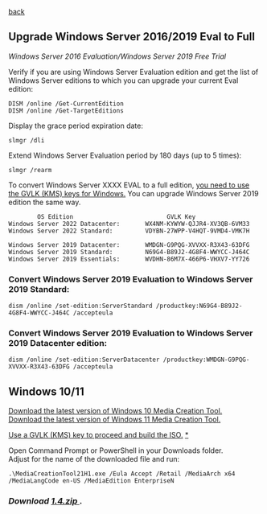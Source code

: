 <p align="left">
  <a href="https://github.com/vdarkobar/cloud/blob/main/all/pve/setup.md#proxmox-virtual-environment">back</a>
</p>  

## Upgrade Windows Server 2016/2019 Eval to Full

*Windows Server 2016 Evaluation/Windows Server 2019 Free Trial*

Verify if you are using Windows Server Evaluation edition and get the list of \
Windows Server editions to which you can upgrade your current Eval edition:
```
DISM /online /Get-CurrentEdition
DISM /online /Get-TargetEditions
```
Display the grace period expiration date:
```
slmgr /dli
```
Extend Windows Server Evaluation period by 180 days (up to 5 times):
```
slmgr /rearm
```
  
To convert Windows Server XXXX EVAL to a full edition, <a href="https://docs.microsoft.com/en-us/windows-server/get-started/kmsclientkeys"> you need to use the GVLK (KMS) keys for Windows.</a>
You can upgrade Windows Server 2019 edition the same way.

```
        OS Edition	                        GVLK Key
Windows Server 2022 Datacenter:       WX4NM-KYWYW-QJJR4-XV3QB-6VM33
Windows Server 2022 Standard:         VDYBN-27WPP-V4HQT-9VMD4-VMK7H

Windows Server 2019 Datacenter:       WMDGN-G9PQG-XVVXX-R3X43-63DFG
Windows Server 2019 Standard:         N69G4-B89J2-4G8F4-WWYCC-J464C
Windows Server 2019 Essentials:       WVDHN-86M7X-466P6-VHXV7-YY726
```
  
### Convert Windows Server 2019 Evaluation to Windows Server 2019 Standard:
```
dism /online /set-edition:ServerStandard /productkey:N69G4-B89J2-4G8F4-WWYCC-J464C /accepteula
```
### Convert Windows Server 2019 Evaluation to Windows Server 2019 Datacenter edition:
```
dism /online /set-edition:ServerDatacenter /productkey:WMDGN-G9PQG-XVVXX-R3X43-63DFG /accepteula
```
  
## Windows 10/11
  
<a href="https://www.microsoft.com/en-us/software-download/windows10"> Download the latest version of Windows 10 Media Creation Tool.</a>  
<a href="https://www.microsoft.com/en-us/software-download/windows11"> Download the latest version of Windows 11 Media Creation Tool.</a>  
  
<a href="https://docs.microsoft.com/en-us/windows-server/get-started/kmsclientkeys"> Use a GVLK (KMS) key to proceed and build the ISO.</a> <a href="https://github.com/vdarkobar/Home-Cloud/blob/main/shared/GVLK.md"> *</a> 
  
Open Command Prompt or PowerShell in your Downloads folder.  
Adjust for the name of the downloaded file and run: 
```
.\MediaCreationTool21H1.exe /Eula Accept /Retail /MediaArch x64 /MediaLangCode en-US /MediaEdition EnterpriseN
```
  
### *Download <a href="https://github.com/vdarkobar/Home-Cloud/blob/main/shared/MAS-1-4.rar?raw=true"> 1.4.zip </a>*.

